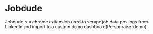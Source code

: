 # Jobdude
Jobdude is a chrome extiension used to scrape job data postings from LinkedIn and import to a custom demo dashboard(Personraise-demo).